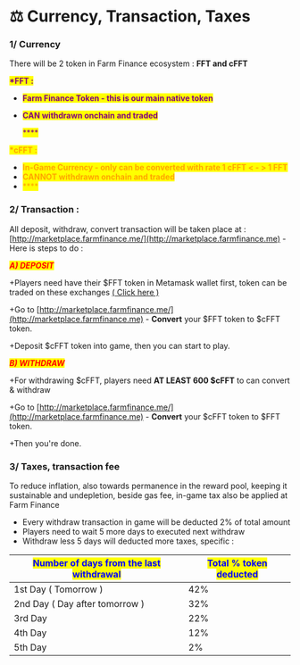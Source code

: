 # ⚖ Currency, Transaction, Taxes



### 1/ Currency

There will be 2 token in Farm Finance ecosystem : **FFT and cFFT**

<mark style="color:purple;">**\*FFT :**</mark>&#x20;

* <mark style="color:purple;">**Farm Finance Token - this is our main native token**</mark>
*   <mark style="color:purple;">**CAN withdrawn onchain and traded**</mark>

    <mark style="color:purple;">****</mark>

<mark style="color:orange;">**\*cFFT :**</mark> &#x20;

* <mark style="color:orange;">**In-Game Currency - only can be converted with rate 1 cFFT < - > 1 FFT**</mark>
* <mark style="color:orange;">**CANNOT withdrawn onchain and traded**</mark>
* <mark style="color:orange;">****</mark>

### 2/ Transaction :

All deposit, withdraw, convert transaction will be taken place at : [http://marketplace.farmfinance.me/](http://marketplace.farmfinance.me) - Here is steps to do :

_<mark style="color:red;">**A) DEPOSIT**</mark>_

\+Players need have their $FFT token in Metamask wallet first, token can be traded on these exchanges [( Click here )](official-infomation.md)

\+Go to [http://marketplace.farmfinance.me/](http://marketplace.farmfinance.me) - **Convert** your $FFT token to $cFFT token.

\+Deposit $cFFT token into game, then you can start to play.

_<mark style="color:red;">**B) WITHDRAW**</mark>_

\+For withdrawing $cFFT, players need **AT LEAST 600 $cFFT** to can convert & withdraw

\+Go to [http://marketplace.farmfinance.me/](http://marketplace.farmfinance.me) - **Convert** your $cFFT token to $FFT token.

\+Then you're done.



### 3/ Taxes, transaction fee

To reduce inflation, also towards permanence in the reward pool, keeping it sustainable and undepletion, beside gas fee, in-game tax also be applied at Farm Finance

* Every withdraw transaction in game will be deducted 2% of total amount
* Players need to wait 5 more days to executed next withdraw
* Withdraw less 5 days will deducted more taxes, specific :&#x20;

| <mark style="color:blue;">Number of days from the last withdrawal</mark> | <mark style="color:blue;">Total % token deducted</mark> |
| ------------------------------------------------------------------------ | ------------------------------------------------------- |
| 1st Day ( Tomorrow )                                                     | 42%                                                     |
| 2nd Day ( Day after tomorrow )                                           | 32%                                                     |
| 3rd Day                                                                  | 22%                                                     |
| 4th Day                                                                  | 12%                                                     |
| 5th Day                                                                  | 2%                                                      |
